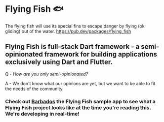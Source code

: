 # Flying Fish 🐟

The flying fish will use its special fins to escape danger by flying (ok gliding) out of the water.
https://pub.dev/packages/flying_fish

## Flying Fish is full-stack Dart framework - a semi-opinionated framework for building applications exclusively using Dart and Flutter.

Q - _How are you only semi-opinionated?_

A - We don't know what our opinions are yet, but we want to be able to fit the needs of the community.

### Check out [Barbados](https://github.com/flutter-fish/barbados) the Flying Fish sample app to see what a Flying Fish project looks like at the time you're reading this. We're developing in real-time!
